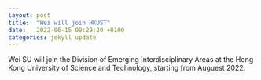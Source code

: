 ```yaml
---
layout: post
title:  "Wei will join HKUST"
date:   2022-06-15 09:29:20 +0100
categories: jekyll update
---
```


Wei SU will join the Division of Emerging Interdisciplinary Areas at the Hong Kong University of Science and Technology, starting from Auguest 2022.